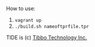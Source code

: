 

How to use:
1. `vagrant up`
2. `./build.sh nameoftprfile.tpr`


TIDE is (c) [Tibbo Technology Inc.](http://tibbo.com/)
